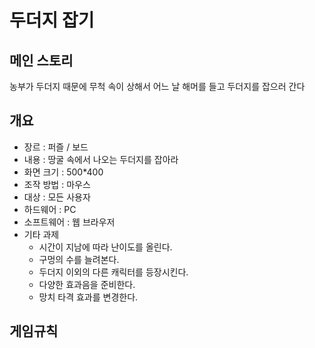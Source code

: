 # 두더지 잡기
## 메인 스토리
농부가 두더지 때문에 무척 속이 상해서 어느 날 해머를 들고 두더지를 잡으러 간다

## 개요
- 장르 : 퍼즐 / 보드
- 내용 : 땅굴 속에서 나오는 두더지를 잡아라
- 화면 크기 : 500*400
- 조작 방법 : 마우스
- 대상 : 모든 사용자
- 하드웨어 : PC
- 소프트웨어 : 웹 브라우저
- 기타 과제
    - 시간이 지남에 따라 난이도를 올린다.
    - 구멍의 수를 늘려본다.
    - 두더지 이외의 다른 캐릭터를 등장시킨다.
    - 다양한 효과음을 준비한다.
    - 망치 타격 효과를 변경한다.

## 게임규칙